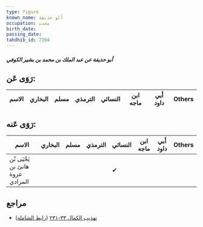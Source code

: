 ```yaml
---
type: figure
known_name: أَبُو حذيفة
occupation: محدث
birth_date:
passing_date:
tahdhib_id: 7304
---
```

##### أبو حذيفة عن عبد الملك بن محمد بن بشير الكوفي

## رَوَى عَن:
| الاسم | البخاري | مسلم | الترمذي | النسائي | ابن ماجه | أبي داود | Others |
| ----- | ------- | ---- | ------- | ------- | -------- | -------- | ------ |
## رَوَى عَنه:
| الاسم                            | البخاري | مسلم | الترمذي | النسائي | ابن ماجه | أبي داود | Others |
| -------------------------------- | ------- | ---- | ------- | ------- | -------- | -------- | ------ |
| يَحْيَى بْن هانئ بن عروة المرادي |         |      |         | ✔       |          |          |        |
## مراجع
- [تهذيب الكمال ٣٣-٢٣١](obsidian://open?vault=Tahdhib-al-Kamal&file=Figures/٧٣٠٤-أبو%20حذيفة%20عن%20عبد%20الملك%20بن%20محمد%20بن%20بشير%20الكوفي) ([رابط الشاملة](https://shamela.ws/book/3722/17902))